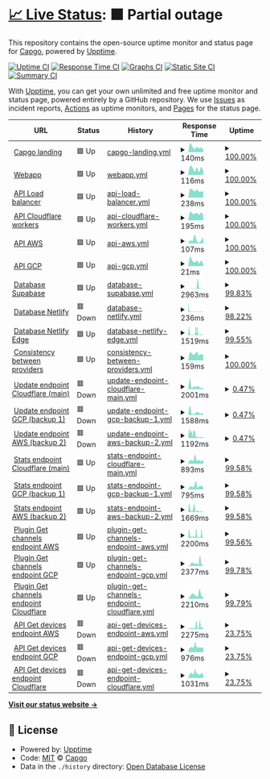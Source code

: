 # [📈 Live Status](https://uptime.capgo.app): <!--live status--> **🟧 Partial outage**

This repository contains the open-source uptime monitor and status page for [Capgo](https://capgo.app), powered by [Upptime](https://github.com/upptime/upptime).

[![Uptime CI](https://github.com/Cap-go/upptime/workflows/Uptime%20CI/badge.svg)](https://github.com/Cap-go/upptime/actions?query=workflow%3A%22Uptime+CI%22)
[![Response Time CI](https://github.com/Cap-go/upptime/workflows/Response%20Time%20CI/badge.svg)](https://github.com/Cap-go/upptime/actions?query=workflow%3A%22Response+Time+CI%22)
[![Graphs CI](https://github.com/Cap-go/upptime/workflows/Graphs%20CI/badge.svg)](https://github.com/Cap-go/upptime/actions?query=workflow%3A%22Graphs+CI%22)
[![Static Site CI](https://github.com/Cap-go/upptime/workflows/Static%20Site%20CI/badge.svg)](https://github.com/Cap-go/upptime/actions?query=workflow%3A%22Static+Site+CI%22)
[![Summary CI](https://github.com/Cap-go/upptime/workflows/Summary%20CI/badge.svg)](https://github.com/Cap-go/upptime/actions?query=workflow%3A%22Summary+CI%22)

With [Upptime](https://upptime.js.org), you can get your own unlimited and free uptime monitor and status page, powered entirely by a GitHub repository. We use [Issues](https://github.com/Cap-go/upptime/issues) as incident reports, [Actions](https://github.com/Cap-go/upptime/actions) as uptime monitors, and [Pages](https://uptime.capgo.app) for the status page.

<!--start: status pages-->
<!-- This summary is generated by Upptime (https://github.com/upptime/upptime) -->
<!-- Do not edit this manually, your changes will be overwritten -->
<!-- prettier-ignore -->
| URL | Status | History | Response Time | Uptime |
| --- | ------ | ------- | ------------- | ------ |
| <img alt="" src="https://icons.duckduckgo.com/ip3/capgo.app.ico" height="13"> [Capgo landing](https://capgo.app) | 🟩 Up | [capgo-landing.yml](https://github.com/Cap-go/upptime/commits/HEAD/history/capgo-landing.yml) | <details><summary><img alt="Response time graph" src="./graphs/capgo-landing/response-time-week.png" height="20"> 140ms</summary><br><a href="https://status.capgo.app/history/capgo-landing"><img alt="Response time 172" src="https://img.shields.io/endpoint?url=https%3A%2F%2Fraw.githubusercontent.com%2FCap-go%2Fupptime%2FHEAD%2Fapi%2Fcapgo-landing%2Fresponse-time.json"></a><br><a href="https://status.capgo.app/history/capgo-landing"><img alt="24-hour response time 71" src="https://img.shields.io/endpoint?url=https%3A%2F%2Fraw.githubusercontent.com%2FCap-go%2Fupptime%2FHEAD%2Fapi%2Fcapgo-landing%2Fresponse-time-day.json"></a><br><a href="https://status.capgo.app/history/capgo-landing"><img alt="7-day response time 140" src="https://img.shields.io/endpoint?url=https%3A%2F%2Fraw.githubusercontent.com%2FCap-go%2Fupptime%2FHEAD%2Fapi%2Fcapgo-landing%2Fresponse-time-week.json"></a><br><a href="https://status.capgo.app/history/capgo-landing"><img alt="30-day response time 138" src="https://img.shields.io/endpoint?url=https%3A%2F%2Fraw.githubusercontent.com%2FCap-go%2Fupptime%2FHEAD%2Fapi%2Fcapgo-landing%2Fresponse-time-month.json"></a><br><a href="https://status.capgo.app/history/capgo-landing"><img alt="1-year response time 172" src="https://img.shields.io/endpoint?url=https%3A%2F%2Fraw.githubusercontent.com%2FCap-go%2Fupptime%2FHEAD%2Fapi%2Fcapgo-landing%2Fresponse-time-year.json"></a></details> | <details><summary><a href="https://status.capgo.app/history/capgo-landing">100.00%</a></summary><a href="https://status.capgo.app/history/capgo-landing"><img alt="All-time uptime 100.00%" src="https://img.shields.io/endpoint?url=https%3A%2F%2Fraw.githubusercontent.com%2FCap-go%2Fupptime%2FHEAD%2Fapi%2Fcapgo-landing%2Fuptime.json"></a><br><a href="https://status.capgo.app/history/capgo-landing"><img alt="24-hour uptime 100.00%" src="https://img.shields.io/endpoint?url=https%3A%2F%2Fraw.githubusercontent.com%2FCap-go%2Fupptime%2FHEAD%2Fapi%2Fcapgo-landing%2Fuptime-day.json"></a><br><a href="https://status.capgo.app/history/capgo-landing"><img alt="7-day uptime 100.00%" src="https://img.shields.io/endpoint?url=https%3A%2F%2Fraw.githubusercontent.com%2FCap-go%2Fupptime%2FHEAD%2Fapi%2Fcapgo-landing%2Fuptime-week.json"></a><br><a href="https://status.capgo.app/history/capgo-landing"><img alt="30-day uptime 100.00%" src="https://img.shields.io/endpoint?url=https%3A%2F%2Fraw.githubusercontent.com%2FCap-go%2Fupptime%2FHEAD%2Fapi%2Fcapgo-landing%2Fuptime-month.json"></a><br><a href="https://status.capgo.app/history/capgo-landing"><img alt="1-year uptime 100.00%" src="https://img.shields.io/endpoint?url=https%3A%2F%2Fraw.githubusercontent.com%2FCap-go%2Fupptime%2FHEAD%2Fapi%2Fcapgo-landing%2Fuptime-year.json"></a></details>
| <img alt="" src="https://icons.duckduckgo.com/ip3/web.capgo.app.ico" height="13"> [Webapp](https://web.capgo.app/) | 🟩 Up | [webapp.yml](https://github.com/Cap-go/upptime/commits/HEAD/history/webapp.yml) | <details><summary><img alt="Response time graph" src="./graphs/webapp/response-time-week.png" height="20"> 116ms</summary><br><a href="https://status.capgo.app/history/webapp"><img alt="Response time 172" src="https://img.shields.io/endpoint?url=https%3A%2F%2Fraw.githubusercontent.com%2FCap-go%2Fupptime%2FHEAD%2Fapi%2Fwebapp%2Fresponse-time.json"></a><br><a href="https://status.capgo.app/history/webapp"><img alt="24-hour response time 82" src="https://img.shields.io/endpoint?url=https%3A%2F%2Fraw.githubusercontent.com%2FCap-go%2Fupptime%2FHEAD%2Fapi%2Fwebapp%2Fresponse-time-day.json"></a><br><a href="https://status.capgo.app/history/webapp"><img alt="7-day response time 116" src="https://img.shields.io/endpoint?url=https%3A%2F%2Fraw.githubusercontent.com%2FCap-go%2Fupptime%2FHEAD%2Fapi%2Fwebapp%2Fresponse-time-week.json"></a><br><a href="https://status.capgo.app/history/webapp"><img alt="30-day response time 128" src="https://img.shields.io/endpoint?url=https%3A%2F%2Fraw.githubusercontent.com%2FCap-go%2Fupptime%2FHEAD%2Fapi%2Fwebapp%2Fresponse-time-month.json"></a><br><a href="https://status.capgo.app/history/webapp"><img alt="1-year response time 172" src="https://img.shields.io/endpoint?url=https%3A%2F%2Fraw.githubusercontent.com%2FCap-go%2Fupptime%2FHEAD%2Fapi%2Fwebapp%2Fresponse-time-year.json"></a></details> | <details><summary><a href="https://status.capgo.app/history/webapp">100.00%</a></summary><a href="https://status.capgo.app/history/webapp"><img alt="All-time uptime 100.00%" src="https://img.shields.io/endpoint?url=https%3A%2F%2Fraw.githubusercontent.com%2FCap-go%2Fupptime%2FHEAD%2Fapi%2Fwebapp%2Fuptime.json"></a><br><a href="https://status.capgo.app/history/webapp"><img alt="24-hour uptime 100.00%" src="https://img.shields.io/endpoint?url=https%3A%2F%2Fraw.githubusercontent.com%2FCap-go%2Fupptime%2FHEAD%2Fapi%2Fwebapp%2Fuptime-day.json"></a><br><a href="https://status.capgo.app/history/webapp"><img alt="7-day uptime 100.00%" src="https://img.shields.io/endpoint?url=https%3A%2F%2Fraw.githubusercontent.com%2FCap-go%2Fupptime%2FHEAD%2Fapi%2Fwebapp%2Fuptime-week.json"></a><br><a href="https://status.capgo.app/history/webapp"><img alt="30-day uptime 100.00%" src="https://img.shields.io/endpoint?url=https%3A%2F%2Fraw.githubusercontent.com%2FCap-go%2Fupptime%2FHEAD%2Fapi%2Fwebapp%2Fuptime-month.json"></a><br><a href="https://status.capgo.app/history/webapp"><img alt="1-year uptime 100.00%" src="https://img.shields.io/endpoint?url=https%3A%2F%2Fraw.githubusercontent.com%2FCap-go%2Fupptime%2FHEAD%2Fapi%2Fwebapp%2Fuptime-year.json"></a></details>
| <img alt="" src="https://icons.duckduckgo.com/ip3/api.capgo.app.ico" height="13"> [API Load balancer](https://api.capgo.app/ok) | 🟩 Up | [api-load-balancer.yml](https://github.com/Cap-go/upptime/commits/HEAD/history/api-load-balancer.yml) | <details><summary><img alt="Response time graph" src="./graphs/api-load-balancer/response-time-week.png" height="20"> 238ms</summary><br><a href="https://status.capgo.app/history/api-load-balancer"><img alt="Response time 791" src="https://img.shields.io/endpoint?url=https%3A%2F%2Fraw.githubusercontent.com%2FCap-go%2Fupptime%2FHEAD%2Fapi%2Fapi-load-balancer%2Fresponse-time.json"></a><br><a href="https://status.capgo.app/history/api-load-balancer"><img alt="24-hour response time 205" src="https://img.shields.io/endpoint?url=https%3A%2F%2Fraw.githubusercontent.com%2FCap-go%2Fupptime%2FHEAD%2Fapi%2Fapi-load-balancer%2Fresponse-time-day.json"></a><br><a href="https://status.capgo.app/history/api-load-balancer"><img alt="7-day response time 238" src="https://img.shields.io/endpoint?url=https%3A%2F%2Fraw.githubusercontent.com%2FCap-go%2Fupptime%2FHEAD%2Fapi%2Fapi-load-balancer%2Fresponse-time-week.json"></a><br><a href="https://status.capgo.app/history/api-load-balancer"><img alt="30-day response time 905" src="https://img.shields.io/endpoint?url=https%3A%2F%2Fraw.githubusercontent.com%2FCap-go%2Fupptime%2FHEAD%2Fapi%2Fapi-load-balancer%2Fresponse-time-month.json"></a><br><a href="https://status.capgo.app/history/api-load-balancer"><img alt="1-year response time 791" src="https://img.shields.io/endpoint?url=https%3A%2F%2Fraw.githubusercontent.com%2FCap-go%2Fupptime%2FHEAD%2Fapi%2Fapi-load-balancer%2Fresponse-time-year.json"></a></details> | <details><summary><a href="https://status.capgo.app/history/api-load-balancer">100.00%</a></summary><a href="https://status.capgo.app/history/api-load-balancer"><img alt="All-time uptime 99.75%" src="https://img.shields.io/endpoint?url=https%3A%2F%2Fraw.githubusercontent.com%2FCap-go%2Fupptime%2FHEAD%2Fapi%2Fapi-load-balancer%2Fuptime.json"></a><br><a href="https://status.capgo.app/history/api-load-balancer"><img alt="24-hour uptime 100.00%" src="https://img.shields.io/endpoint?url=https%3A%2F%2Fraw.githubusercontent.com%2FCap-go%2Fupptime%2FHEAD%2Fapi%2Fapi-load-balancer%2Fuptime-day.json"></a><br><a href="https://status.capgo.app/history/api-load-balancer"><img alt="7-day uptime 100.00%" src="https://img.shields.io/endpoint?url=https%3A%2F%2Fraw.githubusercontent.com%2FCap-go%2Fupptime%2FHEAD%2Fapi%2Fapi-load-balancer%2Fuptime-week.json"></a><br><a href="https://status.capgo.app/history/api-load-balancer"><img alt="30-day uptime 99.78%" src="https://img.shields.io/endpoint?url=https%3A%2F%2Fraw.githubusercontent.com%2FCap-go%2Fupptime%2FHEAD%2Fapi%2Fapi-load-balancer%2Fuptime-month.json"></a><br><a href="https://status.capgo.app/history/api-load-balancer"><img alt="1-year uptime 99.75%" src="https://img.shields.io/endpoint?url=https%3A%2F%2Fraw.githubusercontent.com%2FCap-go%2Fupptime%2FHEAD%2Fapi%2Fapi-load-balancer%2Fuptime-year.json"></a></details>
| <img alt="" src="https://icons.duckduckgo.com/ip3/xvwzpoazmxkqosrdewyv.functions.supabase.co.ico" height="13"> [API Cloudflare workers](https://xvwzpoazmxkqosrdewyv.functions.supabase.co/ok) | 🟩 Up | [api-cloudflare-workers.yml](https://github.com/Cap-go/upptime/commits/HEAD/history/api-cloudflare-workers.yml) | <details><summary><img alt="Response time graph" src="./graphs/api-cloudflare-workers/response-time-week.png" height="20"> 195ms</summary><br><a href="https://status.capgo.app/history/api-cloudflare-workers"><img alt="Response time 513" src="https://img.shields.io/endpoint?url=https%3A%2F%2Fraw.githubusercontent.com%2FCap-go%2Fupptime%2FHEAD%2Fapi%2Fapi-cloudflare-workers%2Fresponse-time.json"></a><br><a href="https://status.capgo.app/history/api-cloudflare-workers"><img alt="24-hour response time 147" src="https://img.shields.io/endpoint?url=https%3A%2F%2Fraw.githubusercontent.com%2FCap-go%2Fupptime%2FHEAD%2Fapi%2Fapi-cloudflare-workers%2Fresponse-time-day.json"></a><br><a href="https://status.capgo.app/history/api-cloudflare-workers"><img alt="7-day response time 195" src="https://img.shields.io/endpoint?url=https%3A%2F%2Fraw.githubusercontent.com%2FCap-go%2Fupptime%2FHEAD%2Fapi%2Fapi-cloudflare-workers%2Fresponse-time-week.json"></a><br><a href="https://status.capgo.app/history/api-cloudflare-workers"><img alt="30-day response time 816" src="https://img.shields.io/endpoint?url=https%3A%2F%2Fraw.githubusercontent.com%2FCap-go%2Fupptime%2FHEAD%2Fapi%2Fapi-cloudflare-workers%2Fresponse-time-month.json"></a><br><a href="https://status.capgo.app/history/api-cloudflare-workers"><img alt="1-year response time 513" src="https://img.shields.io/endpoint?url=https%3A%2F%2Fraw.githubusercontent.com%2FCap-go%2Fupptime%2FHEAD%2Fapi%2Fapi-cloudflare-workers%2Fresponse-time-year.json"></a></details> | <details><summary><a href="https://status.capgo.app/history/api-cloudflare-workers">100.00%</a></summary><a href="https://status.capgo.app/history/api-cloudflare-workers"><img alt="All-time uptime 96.71%" src="https://img.shields.io/endpoint?url=https%3A%2F%2Fraw.githubusercontent.com%2FCap-go%2Fupptime%2FHEAD%2Fapi%2Fapi-cloudflare-workers%2Fuptime.json"></a><br><a href="https://status.capgo.app/history/api-cloudflare-workers"><img alt="24-hour uptime 100.00%" src="https://img.shields.io/endpoint?url=https%3A%2F%2Fraw.githubusercontent.com%2FCap-go%2Fupptime%2FHEAD%2Fapi%2Fapi-cloudflare-workers%2Fuptime-day.json"></a><br><a href="https://status.capgo.app/history/api-cloudflare-workers"><img alt="7-day uptime 100.00%" src="https://img.shields.io/endpoint?url=https%3A%2F%2Fraw.githubusercontent.com%2FCap-go%2Fupptime%2FHEAD%2Fapi%2Fapi-cloudflare-workers%2Fuptime-week.json"></a><br><a href="https://status.capgo.app/history/api-cloudflare-workers"><img alt="30-day uptime 90.12%" src="https://img.shields.io/endpoint?url=https%3A%2F%2Fraw.githubusercontent.com%2FCap-go%2Fupptime%2FHEAD%2Fapi%2Fapi-cloudflare-workers%2Fuptime-month.json"></a><br><a href="https://status.capgo.app/history/api-cloudflare-workers"><img alt="1-year uptime 96.71%" src="https://img.shields.io/endpoint?url=https%3A%2F%2Fraw.githubusercontent.com%2FCap-go%2Fupptime%2FHEAD%2Fapi%2Fapi-cloudflare-workers%2Fuptime-year.json"></a></details>
| <img alt="" src="https://icons.duckduckgo.com/ip3/web.capgo.app.ico" height="13"> [API AWS](https://web.capgo.app/ok) | 🟩 Up | [api-aws.yml](https://github.com/Cap-go/upptime/commits/HEAD/history/api-aws.yml) | <details><summary><img alt="Response time graph" src="./graphs/api-aws/response-time-week.png" height="20"> 107ms</summary><br><a href="https://status.capgo.app/history/api-aws"><img alt="Response time 111" src="https://img.shields.io/endpoint?url=https%3A%2F%2Fraw.githubusercontent.com%2FCap-go%2Fupptime%2FHEAD%2Fapi%2Fapi-aws%2Fresponse-time.json"></a><br><a href="https://status.capgo.app/history/api-aws"><img alt="24-hour response time 178" src="https://img.shields.io/endpoint?url=https%3A%2F%2Fraw.githubusercontent.com%2FCap-go%2Fupptime%2FHEAD%2Fapi%2Fapi-aws%2Fresponse-time-day.json"></a><br><a href="https://status.capgo.app/history/api-aws"><img alt="7-day response time 107" src="https://img.shields.io/endpoint?url=https%3A%2F%2Fraw.githubusercontent.com%2FCap-go%2Fupptime%2FHEAD%2Fapi%2Fapi-aws%2Fresponse-time-week.json"></a><br><a href="https://status.capgo.app/history/api-aws"><img alt="30-day response time 112" src="https://img.shields.io/endpoint?url=https%3A%2F%2Fraw.githubusercontent.com%2FCap-go%2Fupptime%2FHEAD%2Fapi%2Fapi-aws%2Fresponse-time-month.json"></a><br><a href="https://status.capgo.app/history/api-aws"><img alt="1-year response time 111" src="https://img.shields.io/endpoint?url=https%3A%2F%2Fraw.githubusercontent.com%2FCap-go%2Fupptime%2FHEAD%2Fapi%2Fapi-aws%2Fresponse-time-year.json"></a></details> | <details><summary><a href="https://status.capgo.app/history/api-aws">100.00%</a></summary><a href="https://status.capgo.app/history/api-aws"><img alt="All-time uptime 99.99%" src="https://img.shields.io/endpoint?url=https%3A%2F%2Fraw.githubusercontent.com%2FCap-go%2Fupptime%2FHEAD%2Fapi%2Fapi-aws%2Fuptime.json"></a><br><a href="https://status.capgo.app/history/api-aws"><img alt="24-hour uptime 100.00%" src="https://img.shields.io/endpoint?url=https%3A%2F%2Fraw.githubusercontent.com%2FCap-go%2Fupptime%2FHEAD%2Fapi%2Fapi-aws%2Fuptime-day.json"></a><br><a href="https://status.capgo.app/history/api-aws"><img alt="7-day uptime 100.00%" src="https://img.shields.io/endpoint?url=https%3A%2F%2Fraw.githubusercontent.com%2FCap-go%2Fupptime%2FHEAD%2Fapi%2Fapi-aws%2Fuptime-week.json"></a><br><a href="https://status.capgo.app/history/api-aws"><img alt="30-day uptime 100.00%" src="https://img.shields.io/endpoint?url=https%3A%2F%2Fraw.githubusercontent.com%2FCap-go%2Fupptime%2FHEAD%2Fapi%2Fapi-aws%2Fuptime-month.json"></a><br><a href="https://status.capgo.app/history/api-aws"><img alt="1-year uptime 99.99%" src="https://img.shields.io/endpoint?url=https%3A%2F%2Fraw.githubusercontent.com%2FCap-go%2Fupptime%2FHEAD%2Fapi%2Fapi-aws%2Fuptime-year.json"></a></details>
| <img alt="" src="https://icons.duckduckgo.com/ip3/web.capgo.app.ico" height="13"> [API GCP](https://web.capgo.app/ok) | 🟩 Up | [api-gcp.yml](https://github.com/Cap-go/upptime/commits/HEAD/history/api-gcp.yml) | <details><summary><img alt="Response time graph" src="./graphs/api-gcp/response-time-week.png" height="20"> 21ms</summary><br><a href="https://status.capgo.app/history/api-gcp"><img alt="Response time 38" src="https://img.shields.io/endpoint?url=https%3A%2F%2Fraw.githubusercontent.com%2FCap-go%2Fupptime%2FHEAD%2Fapi%2Fapi-gcp%2Fresponse-time.json"></a><br><a href="https://status.capgo.app/history/api-gcp"><img alt="24-hour response time 8" src="https://img.shields.io/endpoint?url=https%3A%2F%2Fraw.githubusercontent.com%2FCap-go%2Fupptime%2FHEAD%2Fapi%2Fapi-gcp%2Fresponse-time-day.json"></a><br><a href="https://status.capgo.app/history/api-gcp"><img alt="7-day response time 21" src="https://img.shields.io/endpoint?url=https%3A%2F%2Fraw.githubusercontent.com%2FCap-go%2Fupptime%2FHEAD%2Fapi%2Fapi-gcp%2Fresponse-time-week.json"></a><br><a href="https://status.capgo.app/history/api-gcp"><img alt="30-day response time 23" src="https://img.shields.io/endpoint?url=https%3A%2F%2Fraw.githubusercontent.com%2FCap-go%2Fupptime%2FHEAD%2Fapi%2Fapi-gcp%2Fresponse-time-month.json"></a><br><a href="https://status.capgo.app/history/api-gcp"><img alt="1-year response time 38" src="https://img.shields.io/endpoint?url=https%3A%2F%2Fraw.githubusercontent.com%2FCap-go%2Fupptime%2FHEAD%2Fapi%2Fapi-gcp%2Fresponse-time-year.json"></a></details> | <details><summary><a href="https://status.capgo.app/history/api-gcp">100.00%</a></summary><a href="https://status.capgo.app/history/api-gcp"><img alt="All-time uptime 100.00%" src="https://img.shields.io/endpoint?url=https%3A%2F%2Fraw.githubusercontent.com%2FCap-go%2Fupptime%2FHEAD%2Fapi%2Fapi-gcp%2Fuptime.json"></a><br><a href="https://status.capgo.app/history/api-gcp"><img alt="24-hour uptime 100.00%" src="https://img.shields.io/endpoint?url=https%3A%2F%2Fraw.githubusercontent.com%2FCap-go%2Fupptime%2FHEAD%2Fapi%2Fapi-gcp%2Fuptime-day.json"></a><br><a href="https://status.capgo.app/history/api-gcp"><img alt="7-day uptime 100.00%" src="https://img.shields.io/endpoint?url=https%3A%2F%2Fraw.githubusercontent.com%2FCap-go%2Fupptime%2FHEAD%2Fapi%2Fapi-gcp%2Fuptime-week.json"></a><br><a href="https://status.capgo.app/history/api-gcp"><img alt="30-day uptime 100.00%" src="https://img.shields.io/endpoint?url=https%3A%2F%2Fraw.githubusercontent.com%2FCap-go%2Fupptime%2FHEAD%2Fapi%2Fapi-gcp%2Fuptime-month.json"></a><br><a href="https://status.capgo.app/history/api-gcp"><img alt="1-year uptime 100.00%" src="https://img.shields.io/endpoint?url=https%3A%2F%2Fraw.githubusercontent.com%2FCap-go%2Fupptime%2FHEAD%2Fapi%2Fapi-gcp%2Fuptime-year.json"></a></details>
| <img alt="" src="https://icons.duckduckgo.com/ip3/xvwzpoazmxkqosrdewyv.supabase.co.ico" height="13"> [Database Supabase](https://xvwzpoazmxkqosrdewyv.supabase.co/functions/v1/ok?service=database) | 🟩 Up | [database-supabase.yml](https://github.com/Cap-go/upptime/commits/HEAD/history/database-supabase.yml) | <details><summary><img alt="Response time graph" src="./graphs/database-supabase/response-time-week.png" height="20"> 2963ms</summary><br><a href="https://status.capgo.app/history/database-supabase"><img alt="Response time 1188" src="https://img.shields.io/endpoint?url=https%3A%2F%2Fraw.githubusercontent.com%2FCap-go%2Fupptime%2FHEAD%2Fapi%2Fdatabase-supabase%2Fresponse-time.json"></a><br><a href="https://status.capgo.app/history/database-supabase"><img alt="24-hour response time 410" src="https://img.shields.io/endpoint?url=https%3A%2F%2Fraw.githubusercontent.com%2FCap-go%2Fupptime%2FHEAD%2Fapi%2Fdatabase-supabase%2Fresponse-time-day.json"></a><br><a href="https://status.capgo.app/history/database-supabase"><img alt="7-day response time 2963" src="https://img.shields.io/endpoint?url=https%3A%2F%2Fraw.githubusercontent.com%2FCap-go%2Fupptime%2FHEAD%2Fapi%2Fdatabase-supabase%2Fresponse-time-week.json"></a><br><a href="https://status.capgo.app/history/database-supabase"><img alt="30-day response time 2233" src="https://img.shields.io/endpoint?url=https%3A%2F%2Fraw.githubusercontent.com%2FCap-go%2Fupptime%2FHEAD%2Fapi%2Fdatabase-supabase%2Fresponse-time-month.json"></a><br><a href="https://status.capgo.app/history/database-supabase"><img alt="1-year response time 1188" src="https://img.shields.io/endpoint?url=https%3A%2F%2Fraw.githubusercontent.com%2FCap-go%2Fupptime%2FHEAD%2Fapi%2Fdatabase-supabase%2Fresponse-time-year.json"></a></details> | <details><summary><a href="https://status.capgo.app/history/database-supabase">99.83%</a></summary><a href="https://status.capgo.app/history/database-supabase"><img alt="All-time uptime 88.53%" src="https://img.shields.io/endpoint?url=https%3A%2F%2Fraw.githubusercontent.com%2FCap-go%2Fupptime%2FHEAD%2Fapi%2Fdatabase-supabase%2Fuptime.json"></a><br><a href="https://status.capgo.app/history/database-supabase"><img alt="24-hour uptime 98.84%" src="https://img.shields.io/endpoint?url=https%3A%2F%2Fraw.githubusercontent.com%2FCap-go%2Fupptime%2FHEAD%2Fapi%2Fdatabase-supabase%2Fuptime-day.json"></a><br><a href="https://status.capgo.app/history/database-supabase"><img alt="7-day uptime 99.83%" src="https://img.shields.io/endpoint?url=https%3A%2F%2Fraw.githubusercontent.com%2FCap-go%2Fupptime%2FHEAD%2Fapi%2Fdatabase-supabase%2Fuptime-week.json"></a><br><a href="https://status.capgo.app/history/database-supabase"><img alt="30-day uptime 66.17%" src="https://img.shields.io/endpoint?url=https%3A%2F%2Fraw.githubusercontent.com%2FCap-go%2Fupptime%2FHEAD%2Fapi%2Fdatabase-supabase%2Fuptime-month.json"></a><br><a href="https://status.capgo.app/history/database-supabase"><img alt="1-year uptime 88.53%" src="https://img.shields.io/endpoint?url=https%3A%2F%2Fraw.githubusercontent.com%2FCap-go%2Fupptime%2FHEAD%2Fapi%2Fdatabase-supabase%2Fuptime-year.json"></a></details>
| <img alt="" src="https://icons.duckduckgo.com/ip3/web.capgo.app.ico" height="13"> [Database Netlify](https://web.capgo.app/api/ok?service=database) | 🟥 Down | [database-netlify.yml](https://github.com/Cap-go/upptime/commits/HEAD/history/database-netlify.yml) | <details><summary><img alt="Response time graph" src="./graphs/database-netlify/response-time-week.png" height="20"> 236ms</summary><br><a href="https://status.capgo.app/history/database-netlify"><img alt="Response time 1333" src="https://img.shields.io/endpoint?url=https%3A%2F%2Fraw.githubusercontent.com%2FCap-go%2Fupptime%2FHEAD%2Fapi%2Fdatabase-netlify%2Fresponse-time.json"></a><br><a href="https://status.capgo.app/history/database-netlify"><img alt="24-hour response time 218" src="https://img.shields.io/endpoint?url=https%3A%2F%2Fraw.githubusercontent.com%2FCap-go%2Fupptime%2FHEAD%2Fapi%2Fdatabase-netlify%2Fresponse-time-day.json"></a><br><a href="https://status.capgo.app/history/database-netlify"><img alt="7-day response time 236" src="https://img.shields.io/endpoint?url=https%3A%2F%2Fraw.githubusercontent.com%2FCap-go%2Fupptime%2FHEAD%2Fapi%2Fdatabase-netlify%2Fresponse-time-week.json"></a><br><a href="https://status.capgo.app/history/database-netlify"><img alt="30-day response time 2007" src="https://img.shields.io/endpoint?url=https%3A%2F%2Fraw.githubusercontent.com%2FCap-go%2Fupptime%2FHEAD%2Fapi%2Fdatabase-netlify%2Fresponse-time-month.json"></a><br><a href="https://status.capgo.app/history/database-netlify"><img alt="1-year response time 1333" src="https://img.shields.io/endpoint?url=https%3A%2F%2Fraw.githubusercontent.com%2FCap-go%2Fupptime%2FHEAD%2Fapi%2Fdatabase-netlify%2Fresponse-time-year.json"></a></details> | <details><summary><a href="https://status.capgo.app/history/database-netlify">98.22%</a></summary><a href="https://status.capgo.app/history/database-netlify"><img alt="All-time uptime 95.08%" src="https://img.shields.io/endpoint?url=https%3A%2F%2Fraw.githubusercontent.com%2FCap-go%2Fupptime%2FHEAD%2Fapi%2Fdatabase-netlify%2Fuptime.json"></a><br><a href="https://status.capgo.app/history/database-netlify"><img alt="24-hour uptime 94.81%" src="https://img.shields.io/endpoint?url=https%3A%2F%2Fraw.githubusercontent.com%2FCap-go%2Fupptime%2FHEAD%2Fapi%2Fdatabase-netlify%2Fuptime-day.json"></a><br><a href="https://status.capgo.app/history/database-netlify"><img alt="7-day uptime 98.22%" src="https://img.shields.io/endpoint?url=https%3A%2F%2Fraw.githubusercontent.com%2FCap-go%2Fupptime%2FHEAD%2Fapi%2Fdatabase-netlify%2Fuptime-week.json"></a><br><a href="https://status.capgo.app/history/database-netlify"><img alt="30-day uptime 98.31%" src="https://img.shields.io/endpoint?url=https%3A%2F%2Fraw.githubusercontent.com%2FCap-go%2Fupptime%2FHEAD%2Fapi%2Fdatabase-netlify%2Fuptime-month.json"></a><br><a href="https://status.capgo.app/history/database-netlify"><img alt="1-year uptime 95.08%" src="https://img.shields.io/endpoint?url=https%3A%2F%2Fraw.githubusercontent.com%2FCap-go%2Fupptime%2FHEAD%2Fapi%2Fdatabase-netlify%2Fuptime-year.json"></a></details>
| <img alt="" src="https://icons.duckduckgo.com/ip3/web.capgo.app.ico" height="13"> [Database Netlify Edge](https://web.capgo.app/api/ok?service=database) | 🟩 Up | [database-netlify-edge.yml](https://github.com/Cap-go/upptime/commits/HEAD/history/database-netlify-edge.yml) | <details><summary><img alt="Response time graph" src="./graphs/database-netlify-edge/response-time-week.png" height="20"> 1519ms</summary><br><a href="https://status.capgo.app/history/database-netlify-edge"><img alt="Response time 1405" src="https://img.shields.io/endpoint?url=https%3A%2F%2Fraw.githubusercontent.com%2FCap-go%2Fupptime%2FHEAD%2Fapi%2Fdatabase-netlify-edge%2Fresponse-time.json"></a><br><a href="https://status.capgo.app/history/database-netlify-edge"><img alt="24-hour response time 252" src="https://img.shields.io/endpoint?url=https%3A%2F%2Fraw.githubusercontent.com%2FCap-go%2Fupptime%2FHEAD%2Fapi%2Fdatabase-netlify-edge%2Fresponse-time-day.json"></a><br><a href="https://status.capgo.app/history/database-netlify-edge"><img alt="7-day response time 1519" src="https://img.shields.io/endpoint?url=https%3A%2F%2Fraw.githubusercontent.com%2FCap-go%2Fupptime%2FHEAD%2Fapi%2Fdatabase-netlify-edge%2Fresponse-time-week.json"></a><br><a href="https://status.capgo.app/history/database-netlify-edge"><img alt="30-day response time 2231" src="https://img.shields.io/endpoint?url=https%3A%2F%2Fraw.githubusercontent.com%2FCap-go%2Fupptime%2FHEAD%2Fapi%2Fdatabase-netlify-edge%2Fresponse-time-month.json"></a><br><a href="https://status.capgo.app/history/database-netlify-edge"><img alt="1-year response time 1405" src="https://img.shields.io/endpoint?url=https%3A%2F%2Fraw.githubusercontent.com%2FCap-go%2Fupptime%2FHEAD%2Fapi%2Fdatabase-netlify-edge%2Fresponse-time-year.json"></a></details> | <details><summary><a href="https://status.capgo.app/history/database-netlify-edge">99.55%</a></summary><a href="https://status.capgo.app/history/database-netlify-edge"><img alt="All-time uptime 99.24%" src="https://img.shields.io/endpoint?url=https%3A%2F%2Fraw.githubusercontent.com%2FCap-go%2Fupptime%2FHEAD%2Fapi%2Fdatabase-netlify-edge%2Fuptime.json"></a><br><a href="https://status.capgo.app/history/database-netlify-edge"><img alt="24-hour uptime 98.84%" src="https://img.shields.io/endpoint?url=https%3A%2F%2Fraw.githubusercontent.com%2FCap-go%2Fupptime%2FHEAD%2Fapi%2Fdatabase-netlify-edge%2Fuptime-day.json"></a><br><a href="https://status.capgo.app/history/database-netlify-edge"><img alt="7-day uptime 99.55%" src="https://img.shields.io/endpoint?url=https%3A%2F%2Fraw.githubusercontent.com%2FCap-go%2Fupptime%2FHEAD%2Fapi%2Fdatabase-netlify-edge%2Fuptime-week.json"></a><br><a href="https://status.capgo.app/history/database-netlify-edge"><img alt="30-day uptime 98.49%" src="https://img.shields.io/endpoint?url=https%3A%2F%2Fraw.githubusercontent.com%2FCap-go%2Fupptime%2FHEAD%2Fapi%2Fdatabase-netlify-edge%2Fuptime-month.json"></a><br><a href="https://status.capgo.app/history/database-netlify-edge"><img alt="1-year uptime 99.24%" src="https://img.shields.io/endpoint?url=https%3A%2F%2Fraw.githubusercontent.com%2FCap-go%2Fupptime%2FHEAD%2Fapi%2Fdatabase-netlify-edge%2Fuptime-year.json"></a></details>
| <img alt="" src="https://icons.duckduckgo.com/ip3/xvwzpoazmxkqosrdewyv.supabase.co.ico" height="13"> [Consistency between providers](https://xvwzpoazmxkqosrdewyv.supabase.co/functions/v1/test_consistency) | 🟩 Up | [consistency-between-providers.yml](https://github.com/Cap-go/upptime/commits/HEAD/history/consistency-between-providers.yml) | <details><summary><img alt="Response time graph" src="./graphs/consistency-between-providers/response-time-week.png" height="20"> 159ms</summary><br><a href="https://status.capgo.app/history/consistency-between-providers"><img alt="Response time 836" src="https://img.shields.io/endpoint?url=https%3A%2F%2Fraw.githubusercontent.com%2FCap-go%2Fupptime%2FHEAD%2Fapi%2Fconsistency-between-providers%2Fresponse-time.json"></a><br><a href="https://status.capgo.app/history/consistency-between-providers"><img alt="24-hour response time 138" src="https://img.shields.io/endpoint?url=https%3A%2F%2Fraw.githubusercontent.com%2FCap-go%2Fupptime%2FHEAD%2Fapi%2Fconsistency-between-providers%2Fresponse-time-day.json"></a><br><a href="https://status.capgo.app/history/consistency-between-providers"><img alt="7-day response time 159" src="https://img.shields.io/endpoint?url=https%3A%2F%2Fraw.githubusercontent.com%2FCap-go%2Fupptime%2FHEAD%2Fapi%2Fconsistency-between-providers%2Fresponse-time-week.json"></a><br><a href="https://status.capgo.app/history/consistency-between-providers"><img alt="30-day response time 1177" src="https://img.shields.io/endpoint?url=https%3A%2F%2Fraw.githubusercontent.com%2FCap-go%2Fupptime%2FHEAD%2Fapi%2Fconsistency-between-providers%2Fresponse-time-month.json"></a><br><a href="https://status.capgo.app/history/consistency-between-providers"><img alt="1-year response time 836" src="https://img.shields.io/endpoint?url=https%3A%2F%2Fraw.githubusercontent.com%2FCap-go%2Fupptime%2FHEAD%2Fapi%2Fconsistency-between-providers%2Fresponse-time-year.json"></a></details> | <details><summary><a href="https://status.capgo.app/history/consistency-between-providers">100.00%</a></summary><a href="https://status.capgo.app/history/consistency-between-providers"><img alt="All-time uptime 88.19%" src="https://img.shields.io/endpoint?url=https%3A%2F%2Fraw.githubusercontent.com%2FCap-go%2Fupptime%2FHEAD%2Fapi%2Fconsistency-between-providers%2Fuptime.json"></a><br><a href="https://status.capgo.app/history/consistency-between-providers"><img alt="24-hour uptime 100.00%" src="https://img.shields.io/endpoint?url=https%3A%2F%2Fraw.githubusercontent.com%2FCap-go%2Fupptime%2FHEAD%2Fapi%2Fconsistency-between-providers%2Fuptime-day.json"></a><br><a href="https://status.capgo.app/history/consistency-between-providers"><img alt="7-day uptime 100.00%" src="https://img.shields.io/endpoint?url=https%3A%2F%2Fraw.githubusercontent.com%2FCap-go%2Fupptime%2FHEAD%2Fapi%2Fconsistency-between-providers%2Fuptime-week.json"></a><br><a href="https://status.capgo.app/history/consistency-between-providers"><img alt="30-day uptime 66.35%" src="https://img.shields.io/endpoint?url=https%3A%2F%2Fraw.githubusercontent.com%2FCap-go%2Fupptime%2FHEAD%2Fapi%2Fconsistency-between-providers%2Fuptime-month.json"></a><br><a href="https://status.capgo.app/history/consistency-between-providers"><img alt="1-year uptime 88.19%" src="https://img.shields.io/endpoint?url=https%3A%2F%2Fraw.githubusercontent.com%2FCap-go%2Fupptime%2FHEAD%2Fapi%2Fconsistency-between-providers%2Fuptime-year.json"></a></details>
| <img alt="" src="https://icons.duckduckgo.com/ip3/xvwzpoazmxkqosrdewyv.supabase.co.ico" height="13"> [Update endpoint Cloudflare (main)](https://xvwzpoazmxkqosrdewyv.supabase.co/functions/v1/ok?service=update) | 🟥 Down | [update-endpoint-cloudflare-main.yml](https://github.com/Cap-go/upptime/commits/HEAD/history/update-endpoint-cloudflare-main.yml) | <details><summary><img alt="Response time graph" src="./graphs/update-endpoint-cloudflare-main/response-time-week.png" height="20"> 2001ms</summary><br><a href="https://status.capgo.app/history/update-endpoint-cloudflare-main"><img alt="Response time 4524" src="https://img.shields.io/endpoint?url=https%3A%2F%2Fraw.githubusercontent.com%2FCap-go%2Fupptime%2FHEAD%2Fapi%2Fupdate-endpoint-cloudflare-main%2Fresponse-time.json"></a><br><a href="https://status.capgo.app/history/update-endpoint-cloudflare-main"><img alt="24-hour response time 1156" src="https://img.shields.io/endpoint?url=https%3A%2F%2Fraw.githubusercontent.com%2FCap-go%2Fupptime%2FHEAD%2Fapi%2Fupdate-endpoint-cloudflare-main%2Fresponse-time-day.json"></a><br><a href="https://status.capgo.app/history/update-endpoint-cloudflare-main"><img alt="7-day response time 2001" src="https://img.shields.io/endpoint?url=https%3A%2F%2Fraw.githubusercontent.com%2FCap-go%2Fupptime%2FHEAD%2Fapi%2Fupdate-endpoint-cloudflare-main%2Fresponse-time-week.json"></a><br><a href="https://status.capgo.app/history/update-endpoint-cloudflare-main"><img alt="30-day response time 5598" src="https://img.shields.io/endpoint?url=https%3A%2F%2Fraw.githubusercontent.com%2FCap-go%2Fupptime%2FHEAD%2Fapi%2Fupdate-endpoint-cloudflare-main%2Fresponse-time-month.json"></a><br><a href="https://status.capgo.app/history/update-endpoint-cloudflare-main"><img alt="1-year response time 4524" src="https://img.shields.io/endpoint?url=https%3A%2F%2Fraw.githubusercontent.com%2FCap-go%2Fupptime%2FHEAD%2Fapi%2Fupdate-endpoint-cloudflare-main%2Fresponse-time-year.json"></a></details> | <details><summary><a href="https://status.capgo.app/history/update-endpoint-cloudflare-main">0.47%</a></summary><a href="https://status.capgo.app/history/update-endpoint-cloudflare-main"><img alt="All-time uptime 76.73%" src="https://img.shields.io/endpoint?url=https%3A%2F%2Fraw.githubusercontent.com%2FCap-go%2Fupptime%2FHEAD%2Fapi%2Fupdate-endpoint-cloudflare-main%2Fuptime.json"></a><br><a href="https://status.capgo.app/history/update-endpoint-cloudflare-main"><img alt="24-hour uptime 0.00%" src="https://img.shields.io/endpoint?url=https%3A%2F%2Fraw.githubusercontent.com%2FCap-go%2Fupptime%2FHEAD%2Fapi%2Fupdate-endpoint-cloudflare-main%2Fuptime-day.json"></a><br><a href="https://status.capgo.app/history/update-endpoint-cloudflare-main"><img alt="7-day uptime 0.47%" src="https://img.shields.io/endpoint?url=https%3A%2F%2Fraw.githubusercontent.com%2FCap-go%2Fupptime%2FHEAD%2Fapi%2Fupdate-endpoint-cloudflare-main%2Fuptime-week.json"></a><br><a href="https://status.capgo.app/history/update-endpoint-cloudflare-main"><img alt="30-day uptime 42.64%" src="https://img.shields.io/endpoint?url=https%3A%2F%2Fraw.githubusercontent.com%2FCap-go%2Fupptime%2FHEAD%2Fapi%2Fupdate-endpoint-cloudflare-main%2Fuptime-month.json"></a><br><a href="https://status.capgo.app/history/update-endpoint-cloudflare-main"><img alt="1-year uptime 76.73%" src="https://img.shields.io/endpoint?url=https%3A%2F%2Fraw.githubusercontent.com%2FCap-go%2Fupptime%2FHEAD%2Fapi%2Fupdate-endpoint-cloudflare-main%2Fuptime-year.json"></a></details>
| <img alt="" src="https://icons.duckduckgo.com/ip3/web.capgo.app.ico" height="13"> [Update endpoint GCP (backup 1)](https://web.capgo.app/api-edge/ok?service=update) | 🟥 Down | [update-endpoint-gcp-backup-1.yml](https://github.com/Cap-go/upptime/commits/HEAD/history/update-endpoint-gcp-backup-1.yml) | <details><summary><img alt="Response time graph" src="./graphs/update-endpoint-gcp-backup-1/response-time-week.png" height="20"> 1588ms</summary><br><a href="https://status.capgo.app/history/update-endpoint-gcp-backup-1"><img alt="Response time 3497" src="https://img.shields.io/endpoint?url=https%3A%2F%2Fraw.githubusercontent.com%2FCap-go%2Fupptime%2FHEAD%2Fapi%2Fupdate-endpoint-gcp-backup-1%2Fresponse-time.json"></a><br><a href="https://status.capgo.app/history/update-endpoint-gcp-backup-1"><img alt="24-hour response time 989" src="https://img.shields.io/endpoint?url=https%3A%2F%2Fraw.githubusercontent.com%2FCap-go%2Fupptime%2FHEAD%2Fapi%2Fupdate-endpoint-gcp-backup-1%2Fresponse-time-day.json"></a><br><a href="https://status.capgo.app/history/update-endpoint-gcp-backup-1"><img alt="7-day response time 1588" src="https://img.shields.io/endpoint?url=https%3A%2F%2Fraw.githubusercontent.com%2FCap-go%2Fupptime%2FHEAD%2Fapi%2Fupdate-endpoint-gcp-backup-1%2Fresponse-time-week.json"></a><br><a href="https://status.capgo.app/history/update-endpoint-gcp-backup-1"><img alt="30-day response time 3865" src="https://img.shields.io/endpoint?url=https%3A%2F%2Fraw.githubusercontent.com%2FCap-go%2Fupptime%2FHEAD%2Fapi%2Fupdate-endpoint-gcp-backup-1%2Fresponse-time-month.json"></a><br><a href="https://status.capgo.app/history/update-endpoint-gcp-backup-1"><img alt="1-year response time 3497" src="https://img.shields.io/endpoint?url=https%3A%2F%2Fraw.githubusercontent.com%2FCap-go%2Fupptime%2FHEAD%2Fapi%2Fupdate-endpoint-gcp-backup-1%2Fresponse-time-year.json"></a></details> | <details><summary><a href="https://status.capgo.app/history/update-endpoint-gcp-backup-1">0.47%</a></summary><a href="https://status.capgo.app/history/update-endpoint-gcp-backup-1"><img alt="All-time uptime 76.66%" src="https://img.shields.io/endpoint?url=https%3A%2F%2Fraw.githubusercontent.com%2FCap-go%2Fupptime%2FHEAD%2Fapi%2Fupdate-endpoint-gcp-backup-1%2Fuptime.json"></a><br><a href="https://status.capgo.app/history/update-endpoint-gcp-backup-1"><img alt="24-hour uptime 0.00%" src="https://img.shields.io/endpoint?url=https%3A%2F%2Fraw.githubusercontent.com%2FCap-go%2Fupptime%2FHEAD%2Fapi%2Fupdate-endpoint-gcp-backup-1%2Fuptime-day.json"></a><br><a href="https://status.capgo.app/history/update-endpoint-gcp-backup-1"><img alt="7-day uptime 0.47%" src="https://img.shields.io/endpoint?url=https%3A%2F%2Fraw.githubusercontent.com%2FCap-go%2Fupptime%2FHEAD%2Fapi%2Fupdate-endpoint-gcp-backup-1%2Fuptime-week.json"></a><br><a href="https://status.capgo.app/history/update-endpoint-gcp-backup-1"><img alt="30-day uptime 42.63%" src="https://img.shields.io/endpoint?url=https%3A%2F%2Fraw.githubusercontent.com%2FCap-go%2Fupptime%2FHEAD%2Fapi%2Fupdate-endpoint-gcp-backup-1%2Fuptime-month.json"></a><br><a href="https://status.capgo.app/history/update-endpoint-gcp-backup-1"><img alt="1-year uptime 76.66%" src="https://img.shields.io/endpoint?url=https%3A%2F%2Fraw.githubusercontent.com%2FCap-go%2Fupptime%2FHEAD%2Fapi%2Fupdate-endpoint-gcp-backup-1%2Fuptime-year.json"></a></details>
| <img alt="" src="https://icons.duckduckgo.com/ip3/web.capgo.app.ico" height="13"> [Update endpoint AWS (backup 2)](https://web.capgo.app/api/ok?service=update) | 🟥 Down | [update-endpoint-aws-backup-2.yml](https://github.com/Cap-go/upptime/commits/HEAD/history/update-endpoint-aws-backup-2.yml) | <details><summary><img alt="Response time graph" src="./graphs/update-endpoint-aws-backup-2/response-time-week.png" height="20"> 1192ms</summary><br><a href="https://status.capgo.app/history/update-endpoint-aws-backup-2"><img alt="Response time 3525" src="https://img.shields.io/endpoint?url=https%3A%2F%2Fraw.githubusercontent.com%2FCap-go%2Fupptime%2FHEAD%2Fapi%2Fupdate-endpoint-aws-backup-2%2Fresponse-time.json"></a><br><a href="https://status.capgo.app/history/update-endpoint-aws-backup-2"><img alt="24-hour response time 1018" src="https://img.shields.io/endpoint?url=https%3A%2F%2Fraw.githubusercontent.com%2FCap-go%2Fupptime%2FHEAD%2Fapi%2Fupdate-endpoint-aws-backup-2%2Fresponse-time-day.json"></a><br><a href="https://status.capgo.app/history/update-endpoint-aws-backup-2"><img alt="7-day response time 1192" src="https://img.shields.io/endpoint?url=https%3A%2F%2Fraw.githubusercontent.com%2FCap-go%2Fupptime%2FHEAD%2Fapi%2Fupdate-endpoint-aws-backup-2%2Fresponse-time-week.json"></a><br><a href="https://status.capgo.app/history/update-endpoint-aws-backup-2"><img alt="30-day response time 3209" src="https://img.shields.io/endpoint?url=https%3A%2F%2Fraw.githubusercontent.com%2FCap-go%2Fupptime%2FHEAD%2Fapi%2Fupdate-endpoint-aws-backup-2%2Fresponse-time-month.json"></a><br><a href="https://status.capgo.app/history/update-endpoint-aws-backup-2"><img alt="1-year response time 3525" src="https://img.shields.io/endpoint?url=https%3A%2F%2Fraw.githubusercontent.com%2FCap-go%2Fupptime%2FHEAD%2Fapi%2Fupdate-endpoint-aws-backup-2%2Fresponse-time-year.json"></a></details> | <details><summary><a href="https://status.capgo.app/history/update-endpoint-aws-backup-2">0.47%</a></summary><a href="https://status.capgo.app/history/update-endpoint-aws-backup-2"><img alt="All-time uptime 71.60%" src="https://img.shields.io/endpoint?url=https%3A%2F%2Fraw.githubusercontent.com%2FCap-go%2Fupptime%2FHEAD%2Fapi%2Fupdate-endpoint-aws-backup-2%2Fuptime.json"></a><br><a href="https://status.capgo.app/history/update-endpoint-aws-backup-2"><img alt="24-hour uptime 0.00%" src="https://img.shields.io/endpoint?url=https%3A%2F%2Fraw.githubusercontent.com%2FCap-go%2Fupptime%2FHEAD%2Fapi%2Fupdate-endpoint-aws-backup-2%2Fuptime-day.json"></a><br><a href="https://status.capgo.app/history/update-endpoint-aws-backup-2"><img alt="7-day uptime 0.47%" src="https://img.shields.io/endpoint?url=https%3A%2F%2Fraw.githubusercontent.com%2FCap-go%2Fupptime%2FHEAD%2Fapi%2Fupdate-endpoint-aws-backup-2%2Fuptime-week.json"></a><br><a href="https://status.capgo.app/history/update-endpoint-aws-backup-2"><img alt="30-day uptime 42.00%" src="https://img.shields.io/endpoint?url=https%3A%2F%2Fraw.githubusercontent.com%2FCap-go%2Fupptime%2FHEAD%2Fapi%2Fupdate-endpoint-aws-backup-2%2Fuptime-month.json"></a><br><a href="https://status.capgo.app/history/update-endpoint-aws-backup-2"><img alt="1-year uptime 71.60%" src="https://img.shields.io/endpoint?url=https%3A%2F%2Fraw.githubusercontent.com%2FCap-go%2Fupptime%2FHEAD%2Fapi%2Fupdate-endpoint-aws-backup-2%2Fuptime-year.json"></a></details>
| <img alt="" src="https://icons.duckduckgo.com/ip3/xvwzpoazmxkqosrdewyv.supabase.co.ico" height="13"> [Stats endpoint Cloudflare (main)](https://xvwzpoazmxkqosrdewyv.supabase.co/functions/v1/ok?service=stats) | 🟩 Up | [stats-endpoint-cloudflare-main.yml](https://github.com/Cap-go/upptime/commits/HEAD/history/stats-endpoint-cloudflare-main.yml) | <details><summary><img alt="Response time graph" src="./graphs/stats-endpoint-cloudflare-main/response-time-week.png" height="20"> 893ms</summary><br><a href="https://status.capgo.app/history/stats-endpoint-cloudflare-main"><img alt="Response time 2545" src="https://img.shields.io/endpoint?url=https%3A%2F%2Fraw.githubusercontent.com%2FCap-go%2Fupptime%2FHEAD%2Fapi%2Fstats-endpoint-cloudflare-main%2Fresponse-time.json"></a><br><a href="https://status.capgo.app/history/stats-endpoint-cloudflare-main"><img alt="24-hour response time 676" src="https://img.shields.io/endpoint?url=https%3A%2F%2Fraw.githubusercontent.com%2FCap-go%2Fupptime%2FHEAD%2Fapi%2Fstats-endpoint-cloudflare-main%2Fresponse-time-day.json"></a><br><a href="https://status.capgo.app/history/stats-endpoint-cloudflare-main"><img alt="7-day response time 893" src="https://img.shields.io/endpoint?url=https%3A%2F%2Fraw.githubusercontent.com%2FCap-go%2Fupptime%2FHEAD%2Fapi%2Fstats-endpoint-cloudflare-main%2Fresponse-time-week.json"></a><br><a href="https://status.capgo.app/history/stats-endpoint-cloudflare-main"><img alt="30-day response time 3779" src="https://img.shields.io/endpoint?url=https%3A%2F%2Fraw.githubusercontent.com%2FCap-go%2Fupptime%2FHEAD%2Fapi%2Fstats-endpoint-cloudflare-main%2Fresponse-time-month.json"></a><br><a href="https://status.capgo.app/history/stats-endpoint-cloudflare-main"><img alt="1-year response time 2545" src="https://img.shields.io/endpoint?url=https%3A%2F%2Fraw.githubusercontent.com%2FCap-go%2Fupptime%2FHEAD%2Fapi%2Fstats-endpoint-cloudflare-main%2Fresponse-time-year.json"></a></details> | <details><summary><a href="https://status.capgo.app/history/stats-endpoint-cloudflare-main">99.58%</a></summary><a href="https://status.capgo.app/history/stats-endpoint-cloudflare-main"><img alt="All-time uptime 86.07%" src="https://img.shields.io/endpoint?url=https%3A%2F%2Fraw.githubusercontent.com%2FCap-go%2Fupptime%2FHEAD%2Fapi%2Fstats-endpoint-cloudflare-main%2Fuptime.json"></a><br><a href="https://status.capgo.app/history/stats-endpoint-cloudflare-main"><img alt="24-hour uptime 98.90%" src="https://img.shields.io/endpoint?url=https%3A%2F%2Fraw.githubusercontent.com%2FCap-go%2Fupptime%2FHEAD%2Fapi%2Fstats-endpoint-cloudflare-main%2Fuptime-day.json"></a><br><a href="https://status.capgo.app/history/stats-endpoint-cloudflare-main"><img alt="7-day uptime 99.58%" src="https://img.shields.io/endpoint?url=https%3A%2F%2Fraw.githubusercontent.com%2FCap-go%2Fupptime%2FHEAD%2Fapi%2Fstats-endpoint-cloudflare-main%2Fuptime-week.json"></a><br><a href="https://status.capgo.app/history/stats-endpoint-cloudflare-main"><img alt="30-day uptime 65.60%" src="https://img.shields.io/endpoint?url=https%3A%2F%2Fraw.githubusercontent.com%2FCap-go%2Fupptime%2FHEAD%2Fapi%2Fstats-endpoint-cloudflare-main%2Fuptime-month.json"></a><br><a href="https://status.capgo.app/history/stats-endpoint-cloudflare-main"><img alt="1-year uptime 86.07%" src="https://img.shields.io/endpoint?url=https%3A%2F%2Fraw.githubusercontent.com%2FCap-go%2Fupptime%2FHEAD%2Fapi%2Fstats-endpoint-cloudflare-main%2Fuptime-year.json"></a></details>
| <img alt="" src="https://icons.duckduckgo.com/ip3/web.capgo.app.ico" height="13"> [Stats endpoint GCP (backup 1)](https://web.capgo.app/api-edge/ok?service=stats) | 🟩 Up | [stats-endpoint-gcp-backup-1.yml](https://github.com/Cap-go/upptime/commits/HEAD/history/stats-endpoint-gcp-backup-1.yml) | <details><summary><img alt="Response time graph" src="./graphs/stats-endpoint-gcp-backup-1/response-time-week.png" height="20"> 795ms</summary><br><a href="https://status.capgo.app/history/stats-endpoint-gcp-backup-1"><img alt="Response time 2557" src="https://img.shields.io/endpoint?url=https%3A%2F%2Fraw.githubusercontent.com%2FCap-go%2Fupptime%2FHEAD%2Fapi%2Fstats-endpoint-gcp-backup-1%2Fresponse-time.json"></a><br><a href="https://status.capgo.app/history/stats-endpoint-gcp-backup-1"><img alt="24-hour response time 683" src="https://img.shields.io/endpoint?url=https%3A%2F%2Fraw.githubusercontent.com%2FCap-go%2Fupptime%2FHEAD%2Fapi%2Fstats-endpoint-gcp-backup-1%2Fresponse-time-day.json"></a><br><a href="https://status.capgo.app/history/stats-endpoint-gcp-backup-1"><img alt="7-day response time 795" src="https://img.shields.io/endpoint?url=https%3A%2F%2Fraw.githubusercontent.com%2FCap-go%2Fupptime%2FHEAD%2Fapi%2Fstats-endpoint-gcp-backup-1%2Fresponse-time-week.json"></a><br><a href="https://status.capgo.app/history/stats-endpoint-gcp-backup-1"><img alt="30-day response time 3377" src="https://img.shields.io/endpoint?url=https%3A%2F%2Fraw.githubusercontent.com%2FCap-go%2Fupptime%2FHEAD%2Fapi%2Fstats-endpoint-gcp-backup-1%2Fresponse-time-month.json"></a><br><a href="https://status.capgo.app/history/stats-endpoint-gcp-backup-1"><img alt="1-year response time 2557" src="https://img.shields.io/endpoint?url=https%3A%2F%2Fraw.githubusercontent.com%2FCap-go%2Fupptime%2FHEAD%2Fapi%2Fstats-endpoint-gcp-backup-1%2Fresponse-time-year.json"></a></details> | <details><summary><a href="https://status.capgo.app/history/stats-endpoint-gcp-backup-1">99.58%</a></summary><a href="https://status.capgo.app/history/stats-endpoint-gcp-backup-1"><img alt="All-time uptime 86.10%" src="https://img.shields.io/endpoint?url=https%3A%2F%2Fraw.githubusercontent.com%2FCap-go%2Fupptime%2FHEAD%2Fapi%2Fstats-endpoint-gcp-backup-1%2Fuptime.json"></a><br><a href="https://status.capgo.app/history/stats-endpoint-gcp-backup-1"><img alt="24-hour uptime 98.93%" src="https://img.shields.io/endpoint?url=https%3A%2F%2Fraw.githubusercontent.com%2FCap-go%2Fupptime%2FHEAD%2Fapi%2Fstats-endpoint-gcp-backup-1%2Fuptime-day.json"></a><br><a href="https://status.capgo.app/history/stats-endpoint-gcp-backup-1"><img alt="7-day uptime 99.58%" src="https://img.shields.io/endpoint?url=https%3A%2F%2Fraw.githubusercontent.com%2FCap-go%2Fupptime%2FHEAD%2Fapi%2Fstats-endpoint-gcp-backup-1%2Fuptime-week.json"></a><br><a href="https://status.capgo.app/history/stats-endpoint-gcp-backup-1"><img alt="30-day uptime 65.68%" src="https://img.shields.io/endpoint?url=https%3A%2F%2Fraw.githubusercontent.com%2FCap-go%2Fupptime%2FHEAD%2Fapi%2Fstats-endpoint-gcp-backup-1%2Fuptime-month.json"></a><br><a href="https://status.capgo.app/history/stats-endpoint-gcp-backup-1"><img alt="1-year uptime 86.10%" src="https://img.shields.io/endpoint?url=https%3A%2F%2Fraw.githubusercontent.com%2FCap-go%2Fupptime%2FHEAD%2Fapi%2Fstats-endpoint-gcp-backup-1%2Fuptime-year.json"></a></details>
| <img alt="" src="https://icons.duckduckgo.com/ip3/web.capgo.app.ico" height="13"> [Stats endpoint AWS (backup 2)](https://web.capgo.app/api/ok?service=stats) | 🟩 Up | [stats-endpoint-aws-backup-2.yml](https://github.com/Cap-go/upptime/commits/HEAD/history/stats-endpoint-aws-backup-2.yml) | <details><summary><img alt="Response time graph" src="./graphs/stats-endpoint-aws-backup-2/response-time-week.png" height="20"> 1669ms</summary><br><a href="https://status.capgo.app/history/stats-endpoint-aws-backup-2"><img alt="Response time 2411" src="https://img.shields.io/endpoint?url=https%3A%2F%2Fraw.githubusercontent.com%2FCap-go%2Fupptime%2FHEAD%2Fapi%2Fstats-endpoint-aws-backup-2%2Fresponse-time.json"></a><br><a href="https://status.capgo.app/history/stats-endpoint-aws-backup-2"><img alt="24-hour response time 594" src="https://img.shields.io/endpoint?url=https%3A%2F%2Fraw.githubusercontent.com%2FCap-go%2Fupptime%2FHEAD%2Fapi%2Fstats-endpoint-aws-backup-2%2Fresponse-time-day.json"></a><br><a href="https://status.capgo.app/history/stats-endpoint-aws-backup-2"><img alt="7-day response time 1669" src="https://img.shields.io/endpoint?url=https%3A%2F%2Fraw.githubusercontent.com%2FCap-go%2Fupptime%2FHEAD%2Fapi%2Fstats-endpoint-aws-backup-2%2Fresponse-time-week.json"></a><br><a href="https://status.capgo.app/history/stats-endpoint-aws-backup-2"><img alt="30-day response time 2928" src="https://img.shields.io/endpoint?url=https%3A%2F%2Fraw.githubusercontent.com%2FCap-go%2Fupptime%2FHEAD%2Fapi%2Fstats-endpoint-aws-backup-2%2Fresponse-time-month.json"></a><br><a href="https://status.capgo.app/history/stats-endpoint-aws-backup-2"><img alt="1-year response time 2411" src="https://img.shields.io/endpoint?url=https%3A%2F%2Fraw.githubusercontent.com%2FCap-go%2Fupptime%2FHEAD%2Fapi%2Fstats-endpoint-aws-backup-2%2Fresponse-time-year.json"></a></details> | <details><summary><a href="https://status.capgo.app/history/stats-endpoint-aws-backup-2">99.58%</a></summary><a href="https://status.capgo.app/history/stats-endpoint-aws-backup-2"><img alt="All-time uptime 80.70%" src="https://img.shields.io/endpoint?url=https%3A%2F%2Fraw.githubusercontent.com%2FCap-go%2Fupptime%2FHEAD%2Fapi%2Fstats-endpoint-aws-backup-2%2Fuptime.json"></a><br><a href="https://status.capgo.app/history/stats-endpoint-aws-backup-2"><img alt="24-hour uptime 98.93%" src="https://img.shields.io/endpoint?url=https%3A%2F%2Fraw.githubusercontent.com%2FCap-go%2Fupptime%2FHEAD%2Fapi%2Fstats-endpoint-aws-backup-2%2Fuptime-day.json"></a><br><a href="https://status.capgo.app/history/stats-endpoint-aws-backup-2"><img alt="7-day uptime 99.58%" src="https://img.shields.io/endpoint?url=https%3A%2F%2Fraw.githubusercontent.com%2FCap-go%2Fupptime%2FHEAD%2Fapi%2Fstats-endpoint-aws-backup-2%2Fuptime-week.json"></a><br><a href="https://status.capgo.app/history/stats-endpoint-aws-backup-2"><img alt="30-day uptime 64.37%" src="https://img.shields.io/endpoint?url=https%3A%2F%2Fraw.githubusercontent.com%2FCap-go%2Fupptime%2FHEAD%2Fapi%2Fstats-endpoint-aws-backup-2%2Fuptime-month.json"></a><br><a href="https://status.capgo.app/history/stats-endpoint-aws-backup-2"><img alt="1-year uptime 80.70%" src="https://img.shields.io/endpoint?url=https%3A%2F%2Fraw.githubusercontent.com%2FCap-go%2Fupptime%2FHEAD%2Fapi%2Fstats-endpoint-aws-backup-2%2Fuptime-year.json"></a></details>
| <img alt="" src="https://icons.duckduckgo.com/ip3/web.capgo.app.ico" height="13"> [Plugin Get channels endpoint AWS](https://web.capgo.app/api/ok?service=channel_self_get) | 🟩 Up | [plugin-get-channels-endpoint-aws.yml](https://github.com/Cap-go/upptime/commits/HEAD/history/plugin-get-channels-endpoint-aws.yml) | <details><summary><img alt="Response time graph" src="./graphs/plugin-get-channels-endpoint-aws/response-time-week.png" height="20"> 2200ms</summary><br><a href="https://status.capgo.app/history/plugin-get-channels-endpoint-aws"><img alt="Response time 2997" src="https://img.shields.io/endpoint?url=https%3A%2F%2Fraw.githubusercontent.com%2FCap-go%2Fupptime%2FHEAD%2Fapi%2Fplugin-get-channels-endpoint-aws%2Fresponse-time.json"></a><br><a href="https://status.capgo.app/history/plugin-get-channels-endpoint-aws"><img alt="24-hour response time 3942" src="https://img.shields.io/endpoint?url=https%3A%2F%2Fraw.githubusercontent.com%2FCap-go%2Fupptime%2FHEAD%2Fapi%2Fplugin-get-channels-endpoint-aws%2Fresponse-time-day.json"></a><br><a href="https://status.capgo.app/history/plugin-get-channels-endpoint-aws"><img alt="7-day response time 2200" src="https://img.shields.io/endpoint?url=https%3A%2F%2Fraw.githubusercontent.com%2FCap-go%2Fupptime%2FHEAD%2Fapi%2Fplugin-get-channels-endpoint-aws%2Fresponse-time-week.json"></a><br><a href="https://status.capgo.app/history/plugin-get-channels-endpoint-aws"><img alt="30-day response time 4194" src="https://img.shields.io/endpoint?url=https%3A%2F%2Fraw.githubusercontent.com%2FCap-go%2Fupptime%2FHEAD%2Fapi%2Fplugin-get-channels-endpoint-aws%2Fresponse-time-month.json"></a><br><a href="https://status.capgo.app/history/plugin-get-channels-endpoint-aws"><img alt="1-year response time 2997" src="https://img.shields.io/endpoint?url=https%3A%2F%2Fraw.githubusercontent.com%2FCap-go%2Fupptime%2FHEAD%2Fapi%2Fplugin-get-channels-endpoint-aws%2Fresponse-time-year.json"></a></details> | <details><summary><a href="https://status.capgo.app/history/plugin-get-channels-endpoint-aws">99.56%</a></summary><a href="https://status.capgo.app/history/plugin-get-channels-endpoint-aws"><img alt="All-time uptime 87.68%" src="https://img.shields.io/endpoint?url=https%3A%2F%2Fraw.githubusercontent.com%2FCap-go%2Fupptime%2FHEAD%2Fapi%2Fplugin-get-channels-endpoint-aws%2Fuptime.json"></a><br><a href="https://status.capgo.app/history/plugin-get-channels-endpoint-aws"><img alt="24-hour uptime 100.00%" src="https://img.shields.io/endpoint?url=https%3A%2F%2Fraw.githubusercontent.com%2FCap-go%2Fupptime%2FHEAD%2Fapi%2Fplugin-get-channels-endpoint-aws%2Fuptime-day.json"></a><br><a href="https://status.capgo.app/history/plugin-get-channels-endpoint-aws"><img alt="7-day uptime 99.56%" src="https://img.shields.io/endpoint?url=https%3A%2F%2Fraw.githubusercontent.com%2FCap-go%2Fupptime%2FHEAD%2Fapi%2Fplugin-get-channels-endpoint-aws%2Fuptime-week.json"></a><br><a href="https://status.capgo.app/history/plugin-get-channels-endpoint-aws"><img alt="30-day uptime 65.75%" src="https://img.shields.io/endpoint?url=https%3A%2F%2Fraw.githubusercontent.com%2FCap-go%2Fupptime%2FHEAD%2Fapi%2Fplugin-get-channels-endpoint-aws%2Fuptime-month.json"></a><br><a href="https://status.capgo.app/history/plugin-get-channels-endpoint-aws"><img alt="1-year uptime 87.68%" src="https://img.shields.io/endpoint?url=https%3A%2F%2Fraw.githubusercontent.com%2FCap-go%2Fupptime%2FHEAD%2Fapi%2Fplugin-get-channels-endpoint-aws%2Fuptime-year.json"></a></details>
| <img alt="" src="https://icons.duckduckgo.com/ip3/web.capgo.app.ico" height="13"> [Plugin Get channels endpoint GCP](https://web.capgo.app/api-edge/ok?service=channel_self_get) | 🟩 Up | [plugin-get-channels-endpoint-gcp.yml](https://github.com/Cap-go/upptime/commits/HEAD/history/plugin-get-channels-endpoint-gcp.yml) | <details><summary><img alt="Response time graph" src="./graphs/plugin-get-channels-endpoint-gcp/response-time-week.png" height="20"> 2377ms</summary><br><a href="https://status.capgo.app/history/plugin-get-channels-endpoint-gcp"><img alt="Response time 2928" src="https://img.shields.io/endpoint?url=https%3A%2F%2Fraw.githubusercontent.com%2FCap-go%2Fupptime%2FHEAD%2Fapi%2Fplugin-get-channels-endpoint-gcp%2Fresponse-time.json"></a><br><a href="https://status.capgo.app/history/plugin-get-channels-endpoint-gcp"><img alt="24-hour response time 864" src="https://img.shields.io/endpoint?url=https%3A%2F%2Fraw.githubusercontent.com%2FCap-go%2Fupptime%2FHEAD%2Fapi%2Fplugin-get-channels-endpoint-gcp%2Fresponse-time-day.json"></a><br><a href="https://status.capgo.app/history/plugin-get-channels-endpoint-gcp"><img alt="7-day response time 2377" src="https://img.shields.io/endpoint?url=https%3A%2F%2Fraw.githubusercontent.com%2FCap-go%2Fupptime%2FHEAD%2Fapi%2Fplugin-get-channels-endpoint-gcp%2Fresponse-time-week.json"></a><br><a href="https://status.capgo.app/history/plugin-get-channels-endpoint-gcp"><img alt="30-day response time 3212" src="https://img.shields.io/endpoint?url=https%3A%2F%2Fraw.githubusercontent.com%2FCap-go%2Fupptime%2FHEAD%2Fapi%2Fplugin-get-channels-endpoint-gcp%2Fresponse-time-month.json"></a><br><a href="https://status.capgo.app/history/plugin-get-channels-endpoint-gcp"><img alt="1-year response time 2928" src="https://img.shields.io/endpoint?url=https%3A%2F%2Fraw.githubusercontent.com%2FCap-go%2Fupptime%2FHEAD%2Fapi%2Fplugin-get-channels-endpoint-gcp%2Fresponse-time-year.json"></a></details> | <details><summary><a href="https://status.capgo.app/history/plugin-get-channels-endpoint-gcp">99.78%</a></summary><a href="https://status.capgo.app/history/plugin-get-channels-endpoint-gcp"><img alt="All-time uptime 87.69%" src="https://img.shields.io/endpoint?url=https%3A%2F%2Fraw.githubusercontent.com%2FCap-go%2Fupptime%2FHEAD%2Fapi%2Fplugin-get-channels-endpoint-gcp%2Fuptime.json"></a><br><a href="https://status.capgo.app/history/plugin-get-channels-endpoint-gcp"><img alt="24-hour uptime 100.00%" src="https://img.shields.io/endpoint?url=https%3A%2F%2Fraw.githubusercontent.com%2FCap-go%2Fupptime%2FHEAD%2Fapi%2Fplugin-get-channels-endpoint-gcp%2Fuptime-day.json"></a><br><a href="https://status.capgo.app/history/plugin-get-channels-endpoint-gcp"><img alt="7-day uptime 99.78%" src="https://img.shields.io/endpoint?url=https%3A%2F%2Fraw.githubusercontent.com%2FCap-go%2Fupptime%2FHEAD%2Fapi%2Fplugin-get-channels-endpoint-gcp%2Fuptime-week.json"></a><br><a href="https://status.capgo.app/history/plugin-get-channels-endpoint-gcp"><img alt="30-day uptime 65.87%" src="https://img.shields.io/endpoint?url=https%3A%2F%2Fraw.githubusercontent.com%2FCap-go%2Fupptime%2FHEAD%2Fapi%2Fplugin-get-channels-endpoint-gcp%2Fuptime-month.json"></a><br><a href="https://status.capgo.app/history/plugin-get-channels-endpoint-gcp"><img alt="1-year uptime 87.69%" src="https://img.shields.io/endpoint?url=https%3A%2F%2Fraw.githubusercontent.com%2FCap-go%2Fupptime%2FHEAD%2Fapi%2Fplugin-get-channels-endpoint-gcp%2Fuptime-year.json"></a></details>
| <img alt="" src="https://icons.duckduckgo.com/ip3/xvwzpoazmxkqosrdewyv.supabase.co.ico" height="13"> [Plugin Get channels endpoint Cloudflare](https://xvwzpoazmxkqosrdewyv.supabase.co/functions/v1/ok?service=channel_self_get) | 🟩 Up | [plugin-get-channels-endpoint-cloudflare.yml](https://github.com/Cap-go/upptime/commits/HEAD/history/plugin-get-channels-endpoint-cloudflare.yml) | <details><summary><img alt="Response time graph" src="./graphs/plugin-get-channels-endpoint-cloudflare/response-time-week.png" height="20"> 2210ms</summary><br><a href="https://status.capgo.app/history/plugin-get-channels-endpoint-cloudflare"><img alt="Response time 2428" src="https://img.shields.io/endpoint?url=https%3A%2F%2Fraw.githubusercontent.com%2FCap-go%2Fupptime%2FHEAD%2Fapi%2Fplugin-get-channels-endpoint-cloudflare%2Fresponse-time.json"></a><br><a href="https://status.capgo.app/history/plugin-get-channels-endpoint-cloudflare"><img alt="24-hour response time 959" src="https://img.shields.io/endpoint?url=https%3A%2F%2Fraw.githubusercontent.com%2FCap-go%2Fupptime%2FHEAD%2Fapi%2Fplugin-get-channels-endpoint-cloudflare%2Fresponse-time-day.json"></a><br><a href="https://status.capgo.app/history/plugin-get-channels-endpoint-cloudflare"><img alt="7-day response time 2210" src="https://img.shields.io/endpoint?url=https%3A%2F%2Fraw.githubusercontent.com%2FCap-go%2Fupptime%2FHEAD%2Fapi%2Fplugin-get-channels-endpoint-cloudflare%2Fresponse-time-week.json"></a><br><a href="https://status.capgo.app/history/plugin-get-channels-endpoint-cloudflare"><img alt="30-day response time 3616" src="https://img.shields.io/endpoint?url=https%3A%2F%2Fraw.githubusercontent.com%2FCap-go%2Fupptime%2FHEAD%2Fapi%2Fplugin-get-channels-endpoint-cloudflare%2Fresponse-time-month.json"></a><br><a href="https://status.capgo.app/history/plugin-get-channels-endpoint-cloudflare"><img alt="1-year response time 2428" src="https://img.shields.io/endpoint?url=https%3A%2F%2Fraw.githubusercontent.com%2FCap-go%2Fupptime%2FHEAD%2Fapi%2Fplugin-get-channels-endpoint-cloudflare%2Fresponse-time-year.json"></a></details> | <details><summary><a href="https://status.capgo.app/history/plugin-get-channels-endpoint-cloudflare">99.79%</a></summary><a href="https://status.capgo.app/history/plugin-get-channels-endpoint-cloudflare"><img alt="All-time uptime 87.64%" src="https://img.shields.io/endpoint?url=https%3A%2F%2Fraw.githubusercontent.com%2FCap-go%2Fupptime%2FHEAD%2Fapi%2Fplugin-get-channels-endpoint-cloudflare%2Fuptime.json"></a><br><a href="https://status.capgo.app/history/plugin-get-channels-endpoint-cloudflare"><img alt="24-hour uptime 100.00%" src="https://img.shields.io/endpoint?url=https%3A%2F%2Fraw.githubusercontent.com%2FCap-go%2Fupptime%2FHEAD%2Fapi%2Fplugin-get-channels-endpoint-cloudflare%2Fuptime-day.json"></a><br><a href="https://status.capgo.app/history/plugin-get-channels-endpoint-cloudflare"><img alt="7-day uptime 99.79%" src="https://img.shields.io/endpoint?url=https%3A%2F%2Fraw.githubusercontent.com%2FCap-go%2Fupptime%2FHEAD%2Fapi%2Fplugin-get-channels-endpoint-cloudflare%2Fuptime-week.json"></a><br><a href="https://status.capgo.app/history/plugin-get-channels-endpoint-cloudflare"><img alt="30-day uptime 65.66%" src="https://img.shields.io/endpoint?url=https%3A%2F%2Fraw.githubusercontent.com%2FCap-go%2Fupptime%2FHEAD%2Fapi%2Fplugin-get-channels-endpoint-cloudflare%2Fuptime-month.json"></a><br><a href="https://status.capgo.app/history/plugin-get-channels-endpoint-cloudflare"><img alt="1-year uptime 87.64%" src="https://img.shields.io/endpoint?url=https%3A%2F%2Fraw.githubusercontent.com%2FCap-go%2Fupptime%2FHEAD%2Fapi%2Fplugin-get-channels-endpoint-cloudflare%2Fuptime-year.json"></a></details>
| <img alt="" src="https://icons.duckduckgo.com/ip3/web.capgo.app.ico" height="13"> [API Get devices endpoint AWS](https://web.capgo.app/api/ok?service=device_get) | 🟥 Down | [api-get-devices-endpoint-aws.yml](https://github.com/Cap-go/upptime/commits/HEAD/history/api-get-devices-endpoint-aws.yml) | <details><summary><img alt="Response time graph" src="./graphs/api-get-devices-endpoint-aws/response-time-week.png" height="20"> 2275ms</summary><br><a href="https://status.capgo.app/history/api-get-devices-endpoint-aws"><img alt="Response time 2615" src="https://img.shields.io/endpoint?url=https%3A%2F%2Fraw.githubusercontent.com%2FCap-go%2Fupptime%2FHEAD%2Fapi%2Fapi-get-devices-endpoint-aws%2Fresponse-time.json"></a><br><a href="https://status.capgo.app/history/api-get-devices-endpoint-aws"><img alt="24-hour response time 706" src="https://img.shields.io/endpoint?url=https%3A%2F%2Fraw.githubusercontent.com%2FCap-go%2Fupptime%2FHEAD%2Fapi%2Fapi-get-devices-endpoint-aws%2Fresponse-time-day.json"></a><br><a href="https://status.capgo.app/history/api-get-devices-endpoint-aws"><img alt="7-day response time 2275" src="https://img.shields.io/endpoint?url=https%3A%2F%2Fraw.githubusercontent.com%2FCap-go%2Fupptime%2FHEAD%2Fapi%2Fapi-get-devices-endpoint-aws%2Fresponse-time-week.json"></a><br><a href="https://status.capgo.app/history/api-get-devices-endpoint-aws"><img alt="30-day response time 3563" src="https://img.shields.io/endpoint?url=https%3A%2F%2Fraw.githubusercontent.com%2FCap-go%2Fupptime%2FHEAD%2Fapi%2Fapi-get-devices-endpoint-aws%2Fresponse-time-month.json"></a><br><a href="https://status.capgo.app/history/api-get-devices-endpoint-aws"><img alt="1-year response time 2615" src="https://img.shields.io/endpoint?url=https%3A%2F%2Fraw.githubusercontent.com%2FCap-go%2Fupptime%2FHEAD%2Fapi%2Fapi-get-devices-endpoint-aws%2Fresponse-time-year.json"></a></details> | <details><summary><a href="https://status.capgo.app/history/api-get-devices-endpoint-aws">23.75%</a></summary><a href="https://status.capgo.app/history/api-get-devices-endpoint-aws"><img alt="All-time uptime 81.33%" src="https://img.shields.io/endpoint?url=https%3A%2F%2Fraw.githubusercontent.com%2FCap-go%2Fupptime%2FHEAD%2Fapi%2Fapi-get-devices-endpoint-aws%2Fuptime.json"></a><br><a href="https://status.capgo.app/history/api-get-devices-endpoint-aws"><img alt="24-hour uptime 77.26%" src="https://img.shields.io/endpoint?url=https%3A%2F%2Fraw.githubusercontent.com%2FCap-go%2Fupptime%2FHEAD%2Fapi%2Fapi-get-devices-endpoint-aws%2Fuptime-day.json"></a><br><a href="https://status.capgo.app/history/api-get-devices-endpoint-aws"><img alt="7-day uptime 23.75%" src="https://img.shields.io/endpoint?url=https%3A%2F%2Fraw.githubusercontent.com%2FCap-go%2Fupptime%2FHEAD%2Fapi%2Fapi-get-devices-endpoint-aws%2Fuptime-week.json"></a><br><a href="https://status.capgo.app/history/api-get-devices-endpoint-aws"><img alt="30-day uptime 47.75%" src="https://img.shields.io/endpoint?url=https%3A%2F%2Fraw.githubusercontent.com%2FCap-go%2Fupptime%2FHEAD%2Fapi%2Fapi-get-devices-endpoint-aws%2Fuptime-month.json"></a><br><a href="https://status.capgo.app/history/api-get-devices-endpoint-aws"><img alt="1-year uptime 81.33%" src="https://img.shields.io/endpoint?url=https%3A%2F%2Fraw.githubusercontent.com%2FCap-go%2Fupptime%2FHEAD%2Fapi%2Fapi-get-devices-endpoint-aws%2Fuptime-year.json"></a></details>
| <img alt="" src="https://icons.duckduckgo.com/ip3/web.capgo.app.ico" height="13"> [API Get devices endpoint GCP](https://web.capgo.app/api-edge/ok?service=device_get) | 🟥 Down | [api-get-devices-endpoint-gcp.yml](https://github.com/Cap-go/upptime/commits/HEAD/history/api-get-devices-endpoint-gcp.yml) | <details><summary><img alt="Response time graph" src="./graphs/api-get-devices-endpoint-gcp/response-time-week.png" height="20"> 976ms</summary><br><a href="https://status.capgo.app/history/api-get-devices-endpoint-gcp"><img alt="Response time 1803" src="https://img.shields.io/endpoint?url=https%3A%2F%2Fraw.githubusercontent.com%2FCap-go%2Fupptime%2FHEAD%2Fapi%2Fapi-get-devices-endpoint-gcp%2Fresponse-time.json"></a><br><a href="https://status.capgo.app/history/api-get-devices-endpoint-gcp"><img alt="24-hour response time 735" src="https://img.shields.io/endpoint?url=https%3A%2F%2Fraw.githubusercontent.com%2FCap-go%2Fupptime%2FHEAD%2Fapi%2Fapi-get-devices-endpoint-gcp%2Fresponse-time-day.json"></a><br><a href="https://status.capgo.app/history/api-get-devices-endpoint-gcp"><img alt="7-day response time 976" src="https://img.shields.io/endpoint?url=https%3A%2F%2Fraw.githubusercontent.com%2FCap-go%2Fupptime%2FHEAD%2Fapi%2Fapi-get-devices-endpoint-gcp%2Fresponse-time-week.json"></a><br><a href="https://status.capgo.app/history/api-get-devices-endpoint-gcp"><img alt="30-day response time 2009" src="https://img.shields.io/endpoint?url=https%3A%2F%2Fraw.githubusercontent.com%2FCap-go%2Fupptime%2FHEAD%2Fapi%2Fapi-get-devices-endpoint-gcp%2Fresponse-time-month.json"></a><br><a href="https://status.capgo.app/history/api-get-devices-endpoint-gcp"><img alt="1-year response time 1803" src="https://img.shields.io/endpoint?url=https%3A%2F%2Fraw.githubusercontent.com%2FCap-go%2Fupptime%2FHEAD%2Fapi%2Fapi-get-devices-endpoint-gcp%2Fresponse-time-year.json"></a></details> | <details><summary><a href="https://status.capgo.app/history/api-get-devices-endpoint-gcp">23.75%</a></summary><a href="https://status.capgo.app/history/api-get-devices-endpoint-gcp"><img alt="All-time uptime 81.46%" src="https://img.shields.io/endpoint?url=https%3A%2F%2Fraw.githubusercontent.com%2FCap-go%2Fupptime%2FHEAD%2Fapi%2Fapi-get-devices-endpoint-gcp%2Fuptime.json"></a><br><a href="https://status.capgo.app/history/api-get-devices-endpoint-gcp"><img alt="24-hour uptime 77.27%" src="https://img.shields.io/endpoint?url=https%3A%2F%2Fraw.githubusercontent.com%2FCap-go%2Fupptime%2FHEAD%2Fapi%2Fapi-get-devices-endpoint-gcp%2Fuptime-day.json"></a><br><a href="https://status.capgo.app/history/api-get-devices-endpoint-gcp"><img alt="7-day uptime 23.75%" src="https://img.shields.io/endpoint?url=https%3A%2F%2Fraw.githubusercontent.com%2FCap-go%2Fupptime%2FHEAD%2Fapi%2Fapi-get-devices-endpoint-gcp%2Fuptime-week.json"></a><br><a href="https://status.capgo.app/history/api-get-devices-endpoint-gcp"><img alt="30-day uptime 47.99%" src="https://img.shields.io/endpoint?url=https%3A%2F%2Fraw.githubusercontent.com%2FCap-go%2Fupptime%2FHEAD%2Fapi%2Fapi-get-devices-endpoint-gcp%2Fuptime-month.json"></a><br><a href="https://status.capgo.app/history/api-get-devices-endpoint-gcp"><img alt="1-year uptime 81.46%" src="https://img.shields.io/endpoint?url=https%3A%2F%2Fraw.githubusercontent.com%2FCap-go%2Fupptime%2FHEAD%2Fapi%2Fapi-get-devices-endpoint-gcp%2Fuptime-year.json"></a></details>
| <img alt="" src="https://icons.duckduckgo.com/ip3/xvwzpoazmxkqosrdewyv.supabase.co.ico" height="13"> [API Get devices endpoint Cloudflare](https://xvwzpoazmxkqosrdewyv.supabase.co/functions/v1/ok?service=device_get) | 🟥 Down | [api-get-devices-endpoint-cloudflare.yml](https://github.com/Cap-go/upptime/commits/HEAD/history/api-get-devices-endpoint-cloudflare.yml) | <details><summary><img alt="Response time graph" src="./graphs/api-get-devices-endpoint-cloudflare/response-time-week.png" height="20"> 1031ms</summary><br><a href="https://status.capgo.app/history/api-get-devices-endpoint-cloudflare"><img alt="Response time 2089" src="https://img.shields.io/endpoint?url=https%3A%2F%2Fraw.githubusercontent.com%2FCap-go%2Fupptime%2FHEAD%2Fapi%2Fapi-get-devices-endpoint-cloudflare%2Fresponse-time.json"></a><br><a href="https://status.capgo.app/history/api-get-devices-endpoint-cloudflare"><img alt="24-hour response time 798" src="https://img.shields.io/endpoint?url=https%3A%2F%2Fraw.githubusercontent.com%2FCap-go%2Fupptime%2FHEAD%2Fapi%2Fapi-get-devices-endpoint-cloudflare%2Fresponse-time-day.json"></a><br><a href="https://status.capgo.app/history/api-get-devices-endpoint-cloudflare"><img alt="7-day response time 1031" src="https://img.shields.io/endpoint?url=https%3A%2F%2Fraw.githubusercontent.com%2FCap-go%2Fupptime%2FHEAD%2Fapi%2Fapi-get-devices-endpoint-cloudflare%2Fresponse-time-week.json"></a><br><a href="https://status.capgo.app/history/api-get-devices-endpoint-cloudflare"><img alt="30-day response time 2872" src="https://img.shields.io/endpoint?url=https%3A%2F%2Fraw.githubusercontent.com%2FCap-go%2Fupptime%2FHEAD%2Fapi%2Fapi-get-devices-endpoint-cloudflare%2Fresponse-time-month.json"></a><br><a href="https://status.capgo.app/history/api-get-devices-endpoint-cloudflare"><img alt="1-year response time 2089" src="https://img.shields.io/endpoint?url=https%3A%2F%2Fraw.githubusercontent.com%2FCap-go%2Fupptime%2FHEAD%2Fapi%2Fapi-get-devices-endpoint-cloudflare%2Fresponse-time-year.json"></a></details> | <details><summary><a href="https://status.capgo.app/history/api-get-devices-endpoint-cloudflare">23.75%</a></summary><a href="https://status.capgo.app/history/api-get-devices-endpoint-cloudflare"><img alt="All-time uptime 81.39%" src="https://img.shields.io/endpoint?url=https%3A%2F%2Fraw.githubusercontent.com%2FCap-go%2Fupptime%2FHEAD%2Fapi%2Fapi-get-devices-endpoint-cloudflare%2Fuptime.json"></a><br><a href="https://status.capgo.app/history/api-get-devices-endpoint-cloudflare"><img alt="24-hour uptime 77.27%" src="https://img.shields.io/endpoint?url=https%3A%2F%2Fraw.githubusercontent.com%2FCap-go%2Fupptime%2FHEAD%2Fapi%2Fapi-get-devices-endpoint-cloudflare%2Fuptime-day.json"></a><br><a href="https://status.capgo.app/history/api-get-devices-endpoint-cloudflare"><img alt="7-day uptime 23.75%" src="https://img.shields.io/endpoint?url=https%3A%2F%2Fraw.githubusercontent.com%2FCap-go%2Fupptime%2FHEAD%2Fapi%2Fapi-get-devices-endpoint-cloudflare%2Fuptime-week.json"></a><br><a href="https://status.capgo.app/history/api-get-devices-endpoint-cloudflare"><img alt="30-day uptime 47.87%" src="https://img.shields.io/endpoint?url=https%3A%2F%2Fraw.githubusercontent.com%2FCap-go%2Fupptime%2FHEAD%2Fapi%2Fapi-get-devices-endpoint-cloudflare%2Fuptime-month.json"></a><br><a href="https://status.capgo.app/history/api-get-devices-endpoint-cloudflare"><img alt="1-year uptime 81.39%" src="https://img.shields.io/endpoint?url=https%3A%2F%2Fraw.githubusercontent.com%2FCap-go%2Fupptime%2FHEAD%2Fapi%2Fapi-get-devices-endpoint-cloudflare%2Fuptime-year.json"></a></details>

<!--end: status pages-->

[**Visit our status website →**](https://uptime.capgo.app)

## 📄 License

- Powered by: [Upptime](https://github.com/upptime/upptime)
- Code: [MIT](./LICENSE) © [Capgo](https://capgo.app)
- Data in the `./history` directory: [Open Database License](https://opendatacommons.org/licenses/odbl/1-0/)

